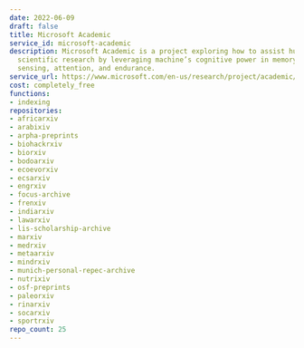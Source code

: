 ```yaml
---
date: 2022-06-09
draft: false
title: Microsoft Academic
service_id: microsoft-academic
description: Microsoft Academic is a project exploring how to assist human conducting
  scientific research by leveraging machine’s cognitive power in memory, computation,
  sensing, attention, and endurance.
service_url: https://www.microsoft.com/en-us/research/project/academic/
cost: completely_free
functions:
- indexing
repositories:
- africarxiv
- arabixiv
- arpha-preprints
- biohackrxiv
- biorxiv
- bodoarxiv
- ecoevorxiv
- ecsarxiv
- engrxiv
- focus-archive
- frenxiv
- indiarxiv
- lawarxiv
- lis-scholarship-archive
- marxiv
- medrxiv
- metaarxiv
- mindrxiv
- munich-personal-repec-archive
- nutrixiv
- osf-preprints
- paleorxiv
- rinarxiv
- socarxiv
- sportrxiv
repo_count: 25
---
```




